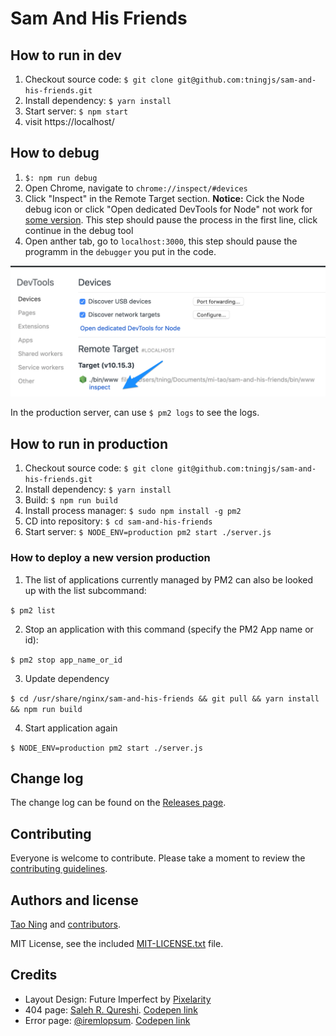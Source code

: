 # Sam And His Friends

## How to run in dev

1. Checkout source code: `$ git clone git@github.com:tningjs/sam-and-his-friends.git`
2. Install dependency: `$ yarn install`
3. Start server: `$ npm start`
4. visit https://localhost/

## How to debug

1. `$: npm run debug`
2. Open Chrome, navigate to `chrome://inspect/#devices`
3. Click "Inspect" in the Remote Target section. **Notice:** Cick the Node debug icon or click "Open dedicated DevTools for Node" not work for [some version](https://github.com/nodejs/node/issues/23693#issuecomment-440623410). This step should pause the process in the first line, click continue in the debug tool
4. Open anther tab, go to `localhost:3000`, this step should pause the programm in the `debugger` you put in the code.

![Chrome Debug](public/images/node-debug.png)

In the production server, can use `$ pm2 logs` to see the logs.

## How to run in production

1. Checkout source code: `$ git clone git@github.com:tningjs/sam-and-his-friends.git`
2. Install dependency: `$ yarn install`
3. Build: `$ npm run build`
4. Install process manager: `$ sudo npm install -g pm2`
5. CD into repository: `$ cd sam-and-his-friends`
6. Start server: `$ NODE_ENV=production pm2 start ./server.js`

### How to deploy a new version production

1. The list of applications currently managed by PM2 can also be looked up with the list subcommand:

`$ pm2 list`

2. Stop an application with this command (specify the PM2 App name or id):

`$ pm2 stop app_name_or_id`

3. Update dependency

`$ cd /usr/share/nginx/sam-and-his-friends && git pull && yarn install && npm run build`

4. Start application again

`$ NODE_ENV=production pm2 start ./server.js`

## Change log

The change log can be found on the [Releases page](https://github.com/tningjs/sam-and-his-friends/releases).

## Contributing

Everyone is welcome to contribute. Please take a moment to review the [contributing guidelines](Contributing.md).

## Authors and license

[Tao Ning](https://github.com/tningjs/sam-and-his-friends) and [contributors](https://github.com/tningjs/sam-and-his-friends/graphs/contributors).

MIT License, see the included [MIT-LICENSE.txt](MIT-LICENSE.txt) file.

## Credits

- Layout Design: Future Imperfect by [Pixelarity](pixelarity.com)
- 404 page: [Saleh R. Qureshi](http://salehriaz.com/). [Codepen link](https://codepen.io/salehriaz/pen/erJrZM)
- Error page: [@iremlopsum](https://codepen.io/iremlopsum/). [Codepen link](https://codepen.io/iremlopsum/pen/wagMZx)
